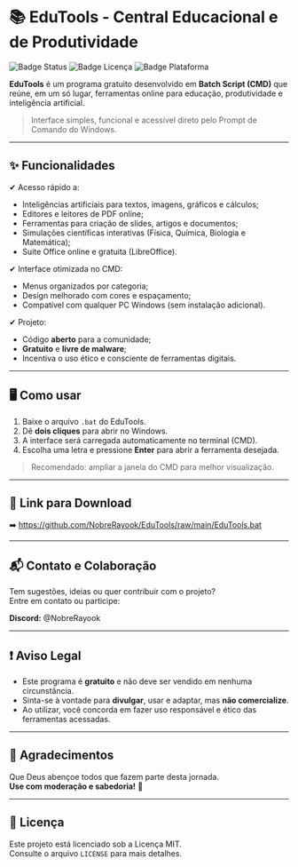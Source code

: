 # 📚 EduTools - Central Educacional e de Produtividade

![Badge Status](https://img.shields.io/badge/status-em%20desenvolvimento-blue)
![Badge Licença](https://img.shields.io/badge/licen%C3%A7a-MIT-green)
![Badge Plataforma](https://img.shields.io/badge/plataforma-Windows-lightgrey)

**EduTools** é um programa gratuito desenvolvido em **Batch Script (CMD)** que reúne, em um só lugar, ferramentas online para educação, produtividade e inteligência artificial.

> Interface simples, funcional e acessível direto pelo Prompt de Comando do Windows.

---

## ✨ Funcionalidades

✔ Acesso rápido a:
- Inteligências artificiais para textos, imagens, gráficos e cálculos;
- Editores e leitores de PDF online;
- Ferramentas para criação de slides, artigos e documentos;
- Simulações científicas interativas (Física, Química, Biologia e Matemática);
- Suite Office online e gratuita (LibreOffice).

✔ Interface otimizada no CMD:
- Menus organizados por categoria;
- Design melhorado com cores e espaçamento;
- Compatível com qualquer PC Windows (sem instalação adicional).

✔ Projeto:
- Código **aberto** para a comunidade;
- **Gratuito** e **livre de malware**;
- Incentiva o uso ético e consciente de ferramentas digitais.

---

## 🖥️ Como usar

1. Baixe o arquivo `.bat` do EduTools.
2. Dê **dois cliques** para abrir no Windows.
3. A interface será carregada automaticamente no terminal (CMD).
4. Escolha uma letra e pressione **Enter** para abrir a ferramenta desejada.

> Recomendado: ampliar a janela do CMD para melhor visualização.

---

## 🔗 Link para Download

➡️ https://github.com/NobreRayook/EduTools/raw/main/EduTools.bat

---

## 📬 Contato e Colaboração

Tem sugestões, ideias ou quer contribuir com o projeto?  
Entre em contato ou participe:

**Discord:** @NobreRayook

---

## ❗ Aviso Legal

- Este programa é **gratuito** e não deve ser vendido em nenhuma circunstância.  
- Sinta-se à vontade para **divulgar**, usar e adaptar, mas **não comercialize**.  
- Ao utilizar, você concorda em fazer uso responsável e ético das ferramentas acessadas.

---

## 🙏 Agradecimentos

Que Deus abençoe todos que fazem parte desta jornada.  
**Use com moderação e sabedoria!** 💙

---

## 📄 Licença

Este projeto está licenciado sob a Licença MIT.  
Consulte o arquivo `LICENSE` para mais detalhes.
